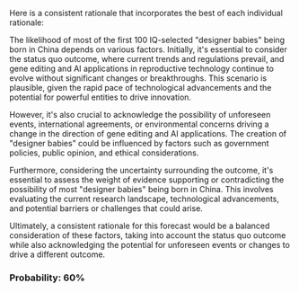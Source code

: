 Here is a consistent rationale that incorporates the best of each individual rationale:

The likelihood of most of the first 100 IQ-selected "designer babies" being born in China depends on various factors. Initially, it's essential to consider the status quo outcome, where current trends and regulations prevail, and gene editing and AI applications in reproductive technology continue to evolve without significant changes or breakthroughs. This scenario is plausible, given the rapid pace of technological advancements and the potential for powerful entities to drive innovation.

However, it's also crucial to acknowledge the possibility of unforeseen events, international agreements, or environmental concerns driving a change in the direction of gene editing and AI applications. The creation of "designer babies" could be influenced by factors such as government policies, public opinion, and ethical considerations.

Furthermore, considering the uncertainty surrounding the outcome, it's essential to assess the weight of evidence supporting or contradicting the possibility of most "designer babies" being born in China. This involves evaluating the current research landscape, technological advancements, and potential barriers or challenges that could arise.

Ultimately, a consistent rationale for this forecast would be a balanced consideration of these factors, taking into account the status quo outcome while also acknowledging the potential for unforeseen events or changes to drive a different outcome.

### Probability: 60%